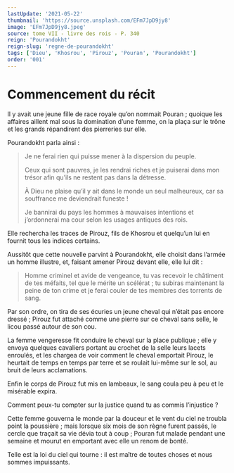 ```yaml
---
lastUpdate: '2021-05-22'
thumbnail: 'https://source.unsplash.com/EFm7JpD9jy8'
image: 'EFm7JpD9jy8.jpeg'
source: tome VII - livre des rois - P. 340
reign: 'Pourandokht'
reign-slug: 'regne-de-pourandokht'
tags: ['Dieu', 'Khosrou', 'Pirouz', 'Pouran', 'Pourandokht']
order: '001'
---
```


# Commencement du récit

Il y avait une jeune fille de race royale qu’on nommait Pouran ; quoique les affaires aillent mal sous la domination d’une femme, on la plaça sur le trône et les grands répandirent des pierreries sur elle.

Pourandokht parla ainsi :

> Je ne ferai rien qui puisse mener à la dispersion du peuple.
>
> Ceux qui sont pauvres, je les rendrai riches et je puiserai dans mon trésor afin qu’ils ne restent pas dans la détresse.
>
> À Dieu ne plaise qu’il y ait dans le monde un seul malheureux, car sa souffrance me deviendrait funeste !
>
> Je bannirai du pays les hommes à mauvaises intentions et j’ordonnerai ma cour selon les usages antiques des rois.

Elle rechercha les traces de Pirouz, fils de Khosrou et quelqu’un lui en fournit tous les indices certains.

Aussitôt que cette nouvelle parvint à Pourandokht, elle choisit dans l’armée un homme illustre, et, faisant amener Pirouz devant elle, elle lui dit :

> Homme criminel et avide de vengeance, tu vas recevoir le châtiment de tes méfaits, tel que le mérite un scélérat ; tu subiras maintenant la peine de ton crime et je ferai couler de tes membres des torrents de sang.

Par son ordre, on tira de ses écuries un jeune cheval qui n’était pas encore dressé ; Pirouz fut attaché comme une pierre sur ce cheval sans selle, le licou passé autour de son cou.

La femme vengeresse fit conduire le cheval sur la place publique ; elle y envoya quelques cavaliers portant au crochet de la selle leurs lacets enroulés, et les chargea de voir comment le cheval emportait Pirouz, le heurtait de temps en temps par terre et se roulait lui-même sur le sol, au bruit de leurs acclamations.

Enfin le corps de Pirouz fut mis en lambeaux, le sang coula peu à peu et le misérable expira.

Comment peux-tu compter sur la justice quand tu as commis l’injustice ?

Cette femme gouverna le monde par la douceur et le vent du ciel ne troubla point la poussière ; mais lorsque six mois de son règne furent passés, le cercle que traçait sa vie dévia tout à coup ; Pouran fut malade pendant une semaine et mourut en emportant avec elle un renom de bonté.

Telle est la loi du ciel qui tourne : il est maître de toutes choses et nous sommes impuissants.
